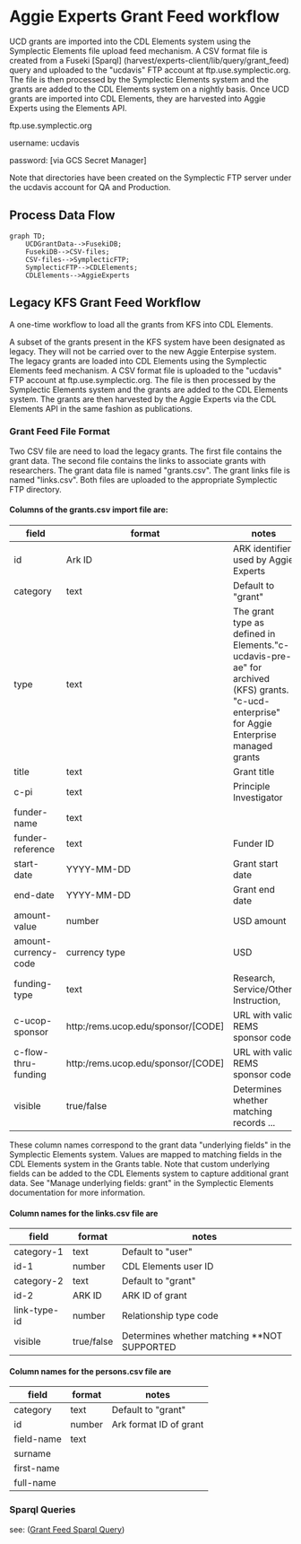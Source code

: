 # Aggie Experts Grant Feed workflow

UCD grants are imported into the CDL Elements system using the Symplectic Elements file upload feed mechanism.
A CSV format file is created from a Fuseki [Sparql] (harvest/experts-client/lib/query/grant_feed) query and uploaded to the "ucdavis" FTP account at ftp.use.symplectic.org. The file is
then processed by the Symplectic Elements system and the grants are added to the CDL Elements system on a nightly basis. Once UCD grants are imported into CDL Elements, they are harvested into Aggie Experts using the Elements API.  

ftp.use.symplectic.org 

username: ucdavis

password: [via GCS Secret Manager]

Note that directories have been created on the Symplectic FTP server under the ucdavis account for QA and Production.

## Process Data Flow
```mermaid
graph TD;
    UCDGrantData-->FusekiDB;
    FusekiDB-->CSV-files; 
    CSV-files-->SymplecticFTP;
    SymplecticFTP-->CDLElements;
    CDLElements-->AggieExperts
```

## Legacy KFS Grant Feed Workflow

A one-time workflow to load all the grants from KFS into CDL Elements.

A subset of the grants present in the KFS system have been designated as legacy.
They will not be carried over to the new Aggie Enterpise system. The legacy grants are loaded into CDL Elements using the Symplectic Elements feed mechanism.
A CSV format file is uploaded to the "ucdavis" FTP account at ftp.use.symplectic.org. The file is
then processed by the Symplectic Elements system and the grants are added to the CDL Elements system.
The grants are then harvested by the Aggie Experts via the CDL Elements API in the same fashion as publications.

### Grant Feed File Format
Two CSV file are need to load the legacy grants. The first file contains the grant data. The second file contains the links to associate grants with researchers.
The grant data file is named "grants.csv". The grant links file is named "links.csv". Both files are uploaded to the appropriate Symplectic FTP directory.

#### Columns of the grants.csv import file are:

|field|format|notes|
|-----|------|-----|
|id|Ark ID|ARK identifier used by Aggie Experts|
|category|text|Default to "grant"|
|type|text|The grant type as defined in Elements."c-ucdavis-pre-ae" for archived (KFS) grants. "c-ucd-enterprise" for Aggie Enterprise managed grants|
|title|text| Grant title|
|c-pi|text|Principle Investigator|
|funder-name|text||
|funder-reference|text|Funder ID|
|start-date|YYYY-MM-DD|Grant start date|
|end-date| YYYY-MM-DD|Grant end date|
|amount-value|number|USD amount|
|amount-currency-code|currency type|USD|
|funding-type|text| Research, Service/Other, Instruction,   |
|c-ucop-sponsor|http:/rems.ucop.edu/sponsor/[CODE]|URL with valid REMS sponsor code|
|c-flow-thru-funding|http:/rems.ucop.edu/sponsor/[CODE]|URL with valid REMS sponsor code| 
|visible|true/false|Determines whether matching records ... |

These column names correspond to the grant data "underlying fields" in the Symplectic Elements system.
Values are mapped to matching fields in the CDL Elements system in the Grants table.
Note that custom underlying fields can be added to the CDL Elements system to capture additional grant data.
See "Manage underlying fields: grant" in the Symplectic Elements documentation for more information.

#### Column names for the links.csv file are

|field|format|notes|
|-----|------|-----|
|category-1|text|Default to "user"|
|id-1|number|CDL Elements user ID|
|category-2|text|Default to "grant"|
|id-2|ARK ID|ARK ID of grant|
|link-type-id|number|Relationship type code|
|visible|true/false|Determines whether matching  **NOT SUPPORTED |

#### Column names for the persons.csv file are

|field|format|notes|
|-----|------|-----|
|category|text|Default to "grant"|
|id|number|Ark format ID of grant|
|field-name|text||
|surname|||
|first-name|||
|full-name|||

### Sparql Queries  
see: ([Grant Feed Sparql Query](../harvest/experts-client/lib/query/grant_feed/grants_feed.rq))


